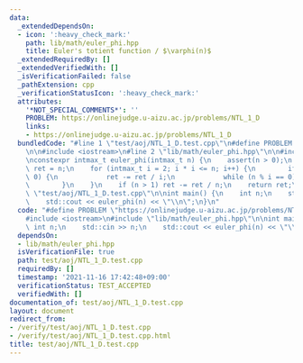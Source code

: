 ```yaml
---
data:
  _extendedDependsOn:
  - icon: ':heavy_check_mark:'
    path: lib/math/euler_phi.hpp
    title: Euler's totient function / $\varphi(n)$
  _extendedRequiredBy: []
  _extendedVerifiedWith: []
  _isVerificationFailed: false
  _pathExtension: cpp
  _verificationStatusIcon: ':heavy_check_mark:'
  attributes:
    '*NOT_SPECIAL_COMMENTS*': ''
    PROBLEM: https://onlinejudge.u-aizu.ac.jp/problems/NTL_1_D
    links:
    - https://onlinejudge.u-aizu.ac.jp/problems/NTL_1_D
  bundledCode: "#line 1 \"test/aoj/NTL_1_D.test.cpp\"\n#define PROBLEM \"https://onlinejudge.u-aizu.ac.jp/problems/NTL_1_D\"\
    \n\n#include <iostream>\n#line 2 \"lib/math/euler_phi.hpp\"\n\n#include <cassert>\n\
    \nconstexpr intmax_t euler_phi(intmax_t n) {\n    assert(n > 0);\n    intmax_t\
    \ ret = n;\n    for (intmax_t i = 2; i * i <= n; i++) {\n        if (n % i ==\
    \ 0) {\n            ret -= ret / i;\n            while (n % i == 0) n /= i;\n\
    \        }\n    }\n    if (n > 1) ret -= ret / n;\n    return ret;\n}\n#line 5\
    \ \"test/aoj/NTL_1_D.test.cpp\"\n\nint main() {\n    int n;\n    std::cin >> n;\n\
    \    std::cout << euler_phi(n) << \"\\n\";\n}\n"
  code: "#define PROBLEM \"https://onlinejudge.u-aizu.ac.jp/problems/NTL_1_D\"\n\n\
    #include <iostream>\n#include \"lib/math/euler_phi.hpp\"\n\nint main() {\n   \
    \ int n;\n    std::cin >> n;\n    std::cout << euler_phi(n) << \"\\n\";\n}\n"
  dependsOn:
  - lib/math/euler_phi.hpp
  isVerificationFile: true
  path: test/aoj/NTL_1_D.test.cpp
  requiredBy: []
  timestamp: '2021-11-16 17:42:48+09:00'
  verificationStatus: TEST_ACCEPTED
  verifiedWith: []
documentation_of: test/aoj/NTL_1_D.test.cpp
layout: document
redirect_from:
- /verify/test/aoj/NTL_1_D.test.cpp
- /verify/test/aoj/NTL_1_D.test.cpp.html
title: test/aoj/NTL_1_D.test.cpp
---
```

